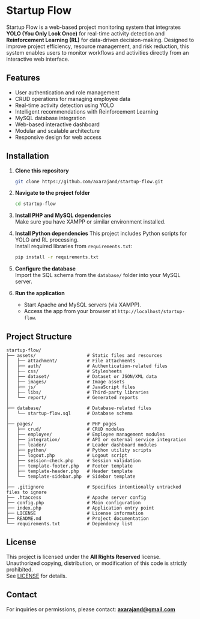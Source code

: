 # Startup Flow
Startup Flow is a web-based project monitoring system that integrates **YOLO (You Only Look Once)** for real-time activity detection and **Reinforcement Learning (RL)** for data-driven decision-making. Designed to improve project efficiency, resource management, and risk reduction, this system enables users to monitor workflows and activities directly from an interactive web interface.

## Features
- User authentication and role management
- CRUD operations for managing employee data
- Real-time activity detection using YOLO
- Intelligent recommendations with Reinforcement Learning
- MySQL database integration
- Web-based interactive dashboard
- Modular and scalable architecture
- Responsive design for web access

## Installation

1. **Clone this repository**
   ```bash
   git clone https://github.com/axarajand/startup-flow.git
   ```
2. **Navigate to the project folder**
   ```bash
   cd startup-flow
   ```
3. **Install PHP and MySQL dependencies**  
   Make sure you have XAMPP or similar environment installed.

4. **Install Python dependencies**
   This project includes Python scripts for YOLO and RL processing.  
   Install required libraries from `requirements.txt`:  
   ```bash
   pip install -r requirements.txt
   ```
5. **Configure the database**  
   Import the SQL schema from the `database/` folder into your MySQL server.

6. **Run the application**
   - Start Apache and MySQL servers (via XAMPP).  
   - Access the app from your browser at `http://localhost/startup-flow`.

## Project Structure
```
startup-flow/
├── assets/                   # Static files and resources
│   ├── attachment/           # File attachments
│   ├── auth/                 # Authentication-related files
│   ├── css/                  # Stylesheets
│   ├── dataset/              # Dataset or JSON/XML data
│   ├── images/               # Image assets
│   ├── js/                   # JavaScript files
│   ├── libs/                 # Third-party libraries
│   └── report/               # Generated reports
│
├── database/                 # Database-related files
│   └── startup-flow.sql      # Database schema
│
├── pages/                    # PHP pages
│   ├── crud/                 # CRUD modules
│   ├── employee/             # Employee management modules
│   ├── integration/          # API or external service integration
│   ├── leader/               # Leader dashboard modules
│   ├── python/               # Python utility scripts
│   ├── logout.php            # Logout script
│   ├── session-check.php     # Session validation
│   ├── template-footer.php   # Footer template
│   ├── template-header.php   # Header template
│   └── template-sidebar.php  # Sidebar template
│
├── .gitignore                # Specifies intentionally untracked files to ignore
├── .htaccess                 # Apache server config
├── config.php                # Main configuration
├── index.php                 # Application entry point
├── LICENSE                   # License information
├── README.md                 # Project documentation
└── requirements.txt          # Dependency list

```

## License
This project is licensed under the **All Rights Reserved** license.  
Unauthorized copying, distribution, or modification of this code is strictly prohibited.  
See [LICENSE](LICENSE) for details.

## Contact
For inquiries or permissions, please contact: **axarajand@gmail.com**